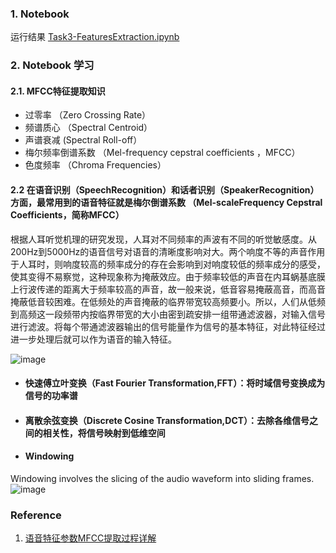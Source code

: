 
### 1. Notebook ###

运行结果 [Task3-FeaturesExtraction.ipynb](https://github.com/frankyangdev/NLP-Learning/blob/main/FoodVoiceRecognition/Task3-FeaturesExtraction.ipynb)


### 2. Notebook 学习 ###

#### 2.1. MFCC特征提取知识 ####

* 过零率 （Zero Crossing Rate）
* 频谱质心 （Spectral Centroid）
* 声谱衰减 (Spectral Roll-off）
* 梅尔频率倒谱系数 （Mel-frequency cepstral coefficients ，MFCC）
* 色度频率 （Chroma Frequencies）

#### 2.2 在语音识别（SpeechRecognition）和话者识别（SpeakerRecognition）方面，最常用到的语音特征就是梅尔倒谱系数 （Mel-scaleFrequency Cepstral Coefficients，简称MFCC） ####

根据人耳听觉机理的研究发现，人耳对不同频率的声波有不同的听觉敏感度。从200Hz到5000Hz的语音信号对语音的清晰度影响对大。两个响度不等的声音作用于人耳时，则响度较高的频率成分的存在会影响到对响度较低的频率成分的感受，使其变得不易察觉，这种现象称为掩蔽效应。由于频率较低的声音在内耳蜗基底膜上行波传递的距离大于频率较高的声音，故一般来说，低音容易掩蔽高音，而高音掩蔽低音较困难。在低频处的声音掩蔽的临界带宽较高频要小。所以，人们从低频到高频这一段频带内按临界带宽的大小由密到疏安排一组带通滤波器，对输入信号进行滤波。将每个带通滤波器输出的信号能量作为信号的基本特征，对此特征经过进一步处理后就可以作为语音的输入特征。

![image](https://user-images.githubusercontent.com/39177230/115111937-77a2ff80-9fb5-11eb-87df-ab8c21abb7d8.png)



* #### 快速傅立叶变换（Fast Fourier Transformation,FFT）：将时域信号变换成为信号的功率谱 ####

* #### 离散余弦变换（Discrete Cosine Transformation,DCT）：去除各维信号之间的相关性，将信号映射到低维空间 ####

* #### Windowing ####
Windowing involves the slicing of the audio waveform into sliding frames.
![image](https://user-images.githubusercontent.com/39177230/115111979-c781c680-9fb5-11eb-8ec0-aa79818374f7.png)




### Reference ###

1. [语音特征参数MFCC提取过程详解](https://blog.csdn.net/jojozhangju/article/details/18678861)
